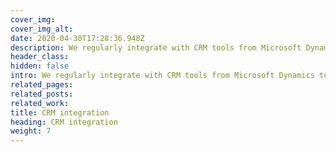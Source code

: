 ```yaml
---
cover_img: 
cover_img_alt:
date: 2020-04-30T17:28:36.948Z
description: We regularly integrate with CRM tools from Microsoft Dynamics to ThankQ and Spektrix, reducing our clients’ workload and giving them a joined up picture of their users.
header_class: 
hidden: false
intro: We regularly integrate with CRM tools from Microsoft Dynamics to ThankQ and Spektrix, reducing our clients’ workload and giving them a joined up picture of their users.
related_pages:
related_posts:
related_work:
title: CRM integration
heading: CRM integration
weight: 7
---
```

